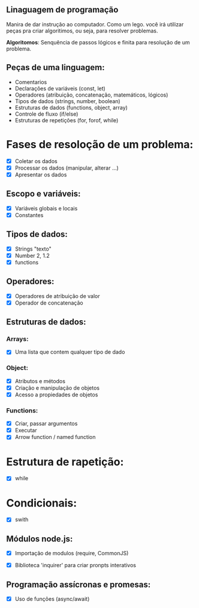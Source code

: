 ## Linaguagem de programação

Manira de dar instrução ao computador.
Como um lego. você irá utilizar peças pra criar algoritimos, ou seja, para resolver problemas.

   **Algoritomos**: Senquência de passos lógicos e finita para resolução de um problema.

## Peças de uma linguagem:

- Comentarios
- Declarações de variáveis (const, let)
- Operadores (atribuição, concatenação, matemáticos, lógicos)
- Tipos de dados (strings, number, boolean)
- Estruturas de dados (functions, object, array)
- Controle de fluxo (if/else)
- Estruturas de repetições (for, forof, while)

# Fases de resoloção de um problema:

 - [x] Coletar os dados
 - [x] Processar os dados (manipular, alterar ...)
 - [x] Apresentar os dados

## Escopo e variáveis:

 - [x] Variáveis globais e locais
 - [x] Constantes

## Tipos de dados:

 - [x] Strings "texto"
 - [x] Number 2, 1.2
 - [x] functions

## Operadores:

 - [x] Operadores de atribuição de valor
 - [x] Operador de concatenação

## Estruturas de dados:

### Arrays:

 - [x] Uma lista que contem qualquer tipo de dado

 ### Object:

 - [x] Atributos e métodos
 - [x] Criação e manipulação de objetos
 - [x] Acesso a propiedades de objetos

 ### Functions:

 - [x] Criar, passar argumentos
 - [x] Executar
 - [x] Arrow function / named function

 # Estrutura de rapetição:

 - [x] while

 # Condicionais:
 - [x] swith

 ## Módulos node.js:

 - [x] Importação de modulos (require, CommonJS)
 - [x] Biblioteca 'inquirer' para criar pronpts interativos


## Programação assícronas e promesas:

- [x] Uso de funções (async/await)